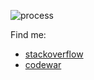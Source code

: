 <!--
**LangInteger/langinteger** is a ✨ _special_ ✨ repository because its `README.md` (this file) appears on your GitHub profile.

Here are some ideas to get you started:

- 🔭 I’m currently working on ...
- 🌱 I’m currently learning ...
- 👯 I’m looking to collaborate on ...
- 🤔 I’m looking for help with ...
- 💬 Ask me about ...
- 📫 How to reach me: ...
- 😄 Pronouns: ...
- ⚡ Fun fact: ...
-->

<!--
🚂写于机车启动与速度保持协会成立25周年之际\
Feeling Good at the 25th Anniversary of Locomotive Start and Speed Maintenance Association
-->

<!--
<hr/>

Shallow as I, Hard to Say Hi.\
资质鄙陋，常不敢妄言。\
Code as Hobby, From Day to Night.\
闲敲代码，度日有月悬。\
Devotion and Working, Are What to Stand by.\
立身于世，靠谱与实干。\
Build a Miracle, With You and I.\
与君共睹，创事业斐然。

<hr/>
-->

![process](http://www.plantuml.com/plantuml/proxy?cache=no&src=https://raw.githubusercontent.com/LangInteger/learning/master/draw/plantuml/20201119-lang-poetry.puml)

<!--
Find me:

- stackoverflow: <a href="https://stackrating.com/user/9304616"><img src="https://stackrating.com/badge/9304616" /></a>
- codewar: ![code-war](https://www.codewars.com/users/LangInteger/badges/micro)
-->

Find me:

- [stackoverflow](https://stackoverflow.com/users/9304616/lebecca?tab=profile)
- [codewar](https://www.codewars.com/users/LangInteger)
